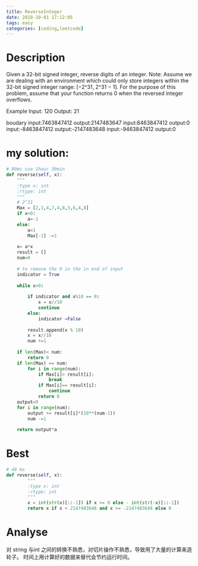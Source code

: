 ```yaml
---
title: ReverseInteger
date: 2018-10-01 17:12:05
tags: easy
categories: [coding,leetcode]
---
```

# Description
Given a 32-bit signed integer, reverse digits of an integer.
Note:
Assume we are dealing with an environment which could only store integers within the 32-bit signed integer range: [−2^31,  2^31 − 1]. For the purpose of this problem, assume that your function returns 0 when the reversed integer overflows.

<!--more-->
Example
Input: 120
Output: 21

boudary 
input:7463847412 output:2147483647
input:8463847412 output:0
input:-8463847412 output:-2147483648
input:-9463847412 output:0

# my solution:

``` python 3
# 80ms use 1hour 30min
def reverse(self, x):
    """
    :type x: int
    :rtype: int
    """
    # 2^31
    Max = [2,1,4,7,4,8,3,6,4,8]
    if x<0:
        a=-1 
    else:
        a=1
        Max[-1] -=1
        
    x= a*x
    result = []
    num=0
    
    # to remove the 0 in the in end of input
    indicator = True
    
    while x>0:
        
        if indicator and x%10 == 0:
            x = x//10
            continue
        else:
            indicator =False
        
        result.append(x % 10)
        x = x//10
        num +=1
    
    if len(Max)< num:
        return 0
    if len(Max) == num:
        for i in range(num):
            if Max[i]> result[i]:
                break
            if Max[i]== result[i]:
                continue
            return 0
    output=0
    for i in range(num):        
        output += result[i]*(10**(num-1))
        num -=1
    
    return output*a

```

# Best
```python 3
# 48 ms
def reverse(self, x):
        """
        :type x: int
        :rtype: int
        """
        x = int(str(x)[::-1]) if x >= 0 else - int(str(-x)[::-1])
        return x if x < 2147483648 and x >= -2147483648 else 0
```

# Analyse
对 string 与int 之间的转换不熟悉，对切片操作不熟悉，导致用了大量的计算来造轮子。
时间上用计算好的数据来替代会节约运行时间。